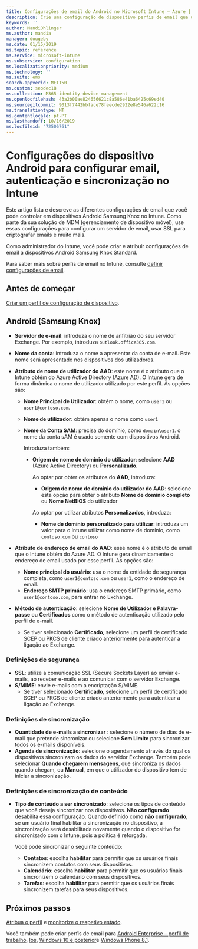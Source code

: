 ```yaml
---
title: Configurações de email do Android no Microsoft Intune – Azure | Microsoft Docs
description: Crie uma configuração de dispositivo perfis de email que usam servidores Exchange e recupere atributos de Azure Active Directory. Habilitar SSL ou SMIME, autenticar usuários com certificados ou nome de usuário/senha e sincronizar email e agendas em dispositivos Android Samsung Knox usando o Microsoft Intune.
keywords: ''
author: MandiOhlinger
ms.author: mandia
manager: dougeby
ms.date: 01/15/2019
ms.topic: reference
ms.service: microsoft-intune
ms.subservice: configuration
ms.localizationpriority: medium
ms.technology: ''
ms.suite: ems
search.appverid: MET150
ms.custom: seodec18
ms.collection: M365-identity-device-management
ms.openlocfilehash: 43a2b00ae824656621c8a586e41ba6425c69ed40
ms.sourcegitcommit: 9013f7442bbface78feecde2922e8e546a622c16
ms.translationtype: MT
ms.contentlocale: pt-PT
ms.lasthandoff: 10/16/2019
ms.locfileid: "72506761"
---
```

# <a name="android-device-settings-to-configure-email-authentication-and-synchronization-in-intune"></a>Configurações do dispositivo Android para configurar email, autenticação e sincronização no Intune

Este artigo lista e descreve as diferentes configurações de email que você pode controlar em dispositivos Android Samsung Knox no Intune. Como parte da sua solução de MDM (gerenciamento de dispositivo móvel), use essas configurações para configurar um servidor de email, usar SSL para criptografar emails e muito mais.

Como administrador do Intune, você pode criar e atribuir configurações de email a dispositivos Android Samsung Knox Standard.

Para saber mais sobre perfis de email no Intune, consulte [definir configurações de email](email-settings-configure.md).

## <a name="before-you-begin"></a>Antes de começar

[Criar um perfil de configuração de dispositivo](email-settings-configure.md#create-a-device-profile).

## <a name="android-samsung-knox"></a>Android (Samsung Knox)

- **Servidor de e-mail**: introduza o nome de anfitrião do seu servidor Exchange. Por exemplo, introduza `outlook.office365.com`.
- **Nome da conta**: introduza o nome a apresentar da conta de e-mail. Este nome será apresentado nos dispositivos dos utilizadores.
- **Atributo de nome de utilizador do AAD**: este nome é o atributo que o Intune obtém do Azure Active Directory (Azure AD). O Intune gera de forma dinâmica o nome de utilizador utilizado por este perfil. As opções são:
  - **Nome Principal de Utilizador**: obtém o nome, como `user1` ou `user1@contoso.com`.
  - **Nome de utilizador**: obtém apenas o nome como `user1`
  - **Nome da Conta SAM**: precisa do domínio, como `domain\user1`. o nome da conta sAM é usado somente com dispositivos Android.

    Introduza também:  
    - **Origem de nome de domínio do utilizador**: selecione **AAD** (Azure Active Directory) ou **Personalizado**.

      Ao optar por obter os atributos do **AAD**, introduza:
      - **Origem de nome de domínio do utilizador do AAD**: selecione esta opção para obter o atributo **Nome de domínio completo** ou **Nome NetBIOS** do utilizador

      Ao optar por utilizar atributos **Personalizados**, introduza:
      - **Nome de domínio personalizado para utilizar**: introduza um valor para o Intune utilizar como nome de domínio, como `contoso.com` ou `contoso`

- **Atributo de endereço de email do AAD**: esse nome é o atributo de email que o Intune obtém do Azure AD. O Intune gera dinamicamente o endereço de email usado por esse perfil. As opções são:
  - **Nome principal do usuário**: usa o nome da entidade de segurança completa, como `user1@contoso.com` ou `user1`, como o endereço de email.
  - **Endereço SMTP primário**: usa o endereço SMTP primário, como `user1@contoso.com`, para entrar no Exchange.

- **Método de autenticação**: selecione **Nome de Utilizador e Palavra-passe** ou **Certificados** como o método de autenticação utilizado pelo perfil de e-mail.
  - Se tiver selecionado **Certificado**, selecione um perfil de certificado SCEP ou PKCS de cliente criado anteriormente para autenticar a ligação ao Exchange.

### <a name="security-settings"></a>Definições de segurança

- **SSL**: utilize a comunicação SSL (Secure Sockets Layer) ao enviar e-mails, ao receber e-mails e ao comunicar com o servidor Exchange.
- **S/MIME**: envie e-mails com a encriptação S/MIME.
  - Se tiver selecionado **Certificado**, selecione um perfil de certificado SCEP ou PKCS de cliente criado anteriormente para autenticar a ligação ao Exchange.

### <a name="synchronization-settings"></a>Definições de sincronização

- **Quantidade de e-mails a sincronizar** : selecione o número de dias de e-mail que pretende sincronizar ou selecione **Sem Limite** para sincronizar todos os e-mails disponíveis.
- **Agenda de sincronização**: selecione o agendamento através do qual os dispositivos sincronizam os dados do servidor Exchange. Também pode selecionar **Quando chegarem mensagens**, que sincroniza os dados quando chegam, ou **Manual**, em que o utilizador do dispositivo tem de iniciar a sincronização.

### <a name="content-sync-settings"></a>Definições de sincronização de conteúdo

- **Tipo de conteúdo a ser sincronizado**: selecione os tipos de conteúdo que você deseja sincronizar nos dispositivos. **Não configurado** desabilita essa configuração. Quando definido como **não configurado**, se um usuário final habilitar a sincronização no dispositivo, a sincronização será desabilitada novamente quando o dispositivo for sincronizado com o Intune, pois a política é reforçada. 

  Você pode sincronizar o seguinte conteúdo:  
  - **Contatos**: escolha **habilitar** para permitir que os usuários finais sincronizem contatos com seus dispositivos.
  - **Calendário**: escolha **habilitar** para permitir que os usuários finais sincronizem o calendário com seus dispositivos.
  - **Tarefas**: escolha **habilitar** para permitir que os usuários finais sincronizem tarefas para seus dispositivos.

## <a name="next-steps"></a>Próximos passos

[Atribua o perfil](device-profile-assign.md) e [monitorize o respetivo estado](device-profile-monitor.md).

Você também pode criar perfis de email para [Android Enterprise – perfil de trabalho](email-settings-android-enterprise.md), [Ios](email-settings-ios.md), [Windows 10 e posterior](email-settings-windows-10.md)e [Windows Phone 8,1](email-settings-windows-phone-8-1.md).
